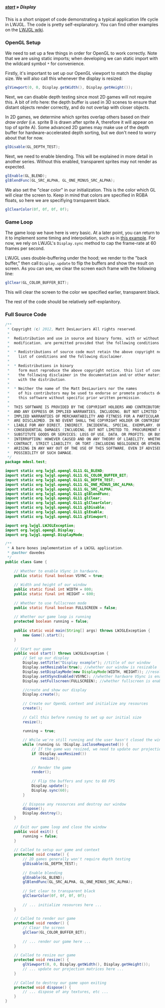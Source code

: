 ##### [start](https://github.com/mattdesl/lwjgl-basics/wiki) » Display

This is a short snippet of code demonstrating a typical application life cycle in LWJGL. The code is pretty self-explanatory. You can find other examples on the [LWJGL wiki](http://www.lwjgl.org/wiki/index.php?title=Main_Page).

### OpenGL Setup

We need to set up a few things in order for OpenGL to work correctly. Note that we are using static imports; when developing we can static import with the wildcard symbol `*` for convenience.

Firstly, it's important to set up our OpenGL viewport to match the display size. We will also call this whenever the display is resized:
```java
glViewport(0, 0, Display.getWidth(), Display.getHeight());
```

Next, we can disable depth testing since most 2D games will not require this. A bit of info here: the depth buffer is used in 3D scenes to ensure that distant objects render correctly, and do not overlap with closer objects. 

In 2D games, we determine which sprites overlap others based on their *draw order* (i.e. sprite B is drawn after sprite A, therefore it will appear on top of sprite A). Some advanced 2D games may make use of the depth buffer for hardware-accelerated depth sorting, but we don't need to worry about that for now.

```java
glDisable(GL_DEPTH_TEST);
```

Next, we need to enable blending. This will be explained in more detail in another series.
Without this enabled, transparent sprites may not render as expected.

```java
glEnable(GL_BLEND);
glBlendFunc(GL_SRC_ALPHA, GL_ONE_MINUS_SRC_ALPHA);
```

We also set the "clear color" in our initialization. This is the color which GL will clear the 
screen to. Keep in mind that colors are specified in RGBA floats, so here we are specifiying transparent black.
```java
glClearColor(0f, 0f, 0f, 0f);
```

### Game Loop

The game loop we have here is very basic. At a later point, you can return to it to implement some timing and interpolation,
such as in [this example](http://www.lwjgl.org/wiki/index.php?title=LWJGL_Basics_4_(Timing)). For now, we rely on LWJGL's
`Display.sync` method to cap the frame-rate at 60 frames per second. 

LWJGL uses double-buffering under the hood; we render to the "back buffer,"
then call `Display.update` to flip the buffers and show the result on screen. As you can see,
we clear the screen each frame with the following line:
```java
glClear(GL_COLOR_BUFFER_BIT);
```

This will clear the screen to the color we specified earlier, transparent black.

The rest of the code should be relatively self-explanitory.

### Full Source Code

```java
/**
 * Copyright (c) 2012, Matt DesLauriers All rights reserved.
 *
 *	Redistribution and use in source and binary forms, with or without
 *	modification, are permitted provided that the following conditions are met: 
 *
 *	* Redistributions of source code must retain the above copyright notice, this
 *	  list of conditions and the following disclaimer. 
 *
 *	* Redistributions in binary
 *	  form must reproduce the above copyright notice, this list of conditions and
 *	  the following disclaimer in the documentation and/or other materials provided
 *	  with the distribution. 
 *
 *	* Neither the name of the Matt DesLauriers nor the names
 *	  of his contributors may be used to endorse or promote products derived from
 *	  this software without specific prior written permission.
 *
 *	THIS SOFTWARE IS PROVIDED BY THE COPYRIGHT HOLDERS AND CONTRIBUTORS "AS IS"
 *	AND ANY EXPRESS OR IMPLIED WARRANTIES, INCLUDING, BUT NOT LIMITED TO, THE
 *	IMPLIED WARRANTIES OF MERCHANTABILITY AND FITNESS FOR A PARTICULAR PURPOSE
 *	ARE DISCLAIMED. IN NO EVENT SHALL THE COPYRIGHT HOLDER OR CONTRIBUTORS BE
 *	LIABLE FOR ANY DIRECT, INDIRECT, INCIDENTAL, SPECIAL, EXEMPLARY, OR
 *	CONSEQUENTIAL DAMAGES (INCLUDING, BUT NOT LIMITED TO, PROCUREMENT OF
 *	SUBSTITUTE GOODS OR SERVICES; LOSS OF USE, DATA, OR PROFITS; OR BUSINESS
 *	INTERRUPTION) HOWEVER CAUSED AND ON ANY THEORY OF LIABILITY, WHETHER IN
 *	CONTRACT, STRICT LIABILITY, OR TORT (INCLUDING NEGLIGENCE OR OTHERWISE)
 *	ARISING IN ANY WAY OUT OF THE USE OF THIS SOFTWARE, EVEN IF ADVISED OF THE
 *	POSSIBILITY OF SUCH DAMAGE.
 */
package mdesl.test;

import static org.lwjgl.opengl.GL11.GL_BLEND;
import static org.lwjgl.opengl.GL11.GL_COLOR_BUFFER_BIT;
import static org.lwjgl.opengl.GL11.GL_DEPTH_TEST;
import static org.lwjgl.opengl.GL11.GL_ONE_MINUS_SRC_ALPHA;
import static org.lwjgl.opengl.GL11.GL_SRC_ALPHA;
import static org.lwjgl.opengl.GL11.glBlendFunc;
import static org.lwjgl.opengl.GL11.glClear;
import static org.lwjgl.opengl.GL11.glClearColor;
import static org.lwjgl.opengl.GL11.glDisable;
import static org.lwjgl.opengl.GL11.glEnable;
import static org.lwjgl.opengl.GL11.glViewport;

import org.lwjgl.LWJGLException;
import org.lwjgl.opengl.Display;
import org.lwjgl.opengl.DisplayMode;

/**
 * A bare-bones implementation of a LWJGL application.
 * @author davedes
 */
public class Game {
	
	// Whether to enable VSync in hardware.
	public static final boolean VSYNC = true;
	
	// Width and height of our window
	public static final int WIDTH = 800;
	public static final int HEIGHT = 600;
	
	// Whether to use fullscreen mode
	public static final boolean FULLSCREEN = false;
	
	// Whether our game loop is running
	protected boolean running = false;
	
	public static void main(String[] args) throws LWJGLException {
		new Game().start();
	}
	
	// Start our game
	public void start() throws LWJGLException {
		// Set up our display 
		Display.setTitle("Display example"); //title of our window
		Display.setResizable(true); //whether our window is resizable
		Display.setDisplayMode(new DisplayMode(WIDTH, HEIGHT)); //resolution of our display
		Display.setVSyncEnabled(VSYNC); //whether hardware VSync is enabled
		Display.setFullscreen(FULLSCREEN); //whether fullscreen is enabled

		//create and show our display
		Display.create();
		
		// Create our OpenGL context and initialize any resources
		create();
		
		// Call this before running to set up our initial size
		resize();

		running = true;
		
		// While we're still running and the user hasn't closed the window... 
		while (running && !Display.isCloseRequested()) {
			// If the game was resized, we need to update our projection
			if (Display.wasResized())
				resize();
			
			// Render the game
			render();
			
			// Flip the buffers and sync to 60 FPS
			Display.update();
			Display.sync(60);
		}
		
		// Dispose any resources and destroy our window
		dispose();
		Display.destroy();
	}
	
	// Exit our game loop and close the window
	public void exit() {
		running = false;
	}
	
	// Called to setup our game and context
	protected void create() {
		// 2D games generally won't require depth testing 
		glDisable(GL_DEPTH_TEST);
		
		// Enable blending
		glEnable(GL_BLEND);
		glBlendFunc(GL_SRC_ALPHA, GL_ONE_MINUS_SRC_ALPHA);
		
		// Set clear to transparent black
		glClearColor(0f, 0f, 0f, 0f);
				
		// ... initialize resources here ...
	}
	
	// Called to render our game
	protected void render() {
		// Clear the screen
		glClear(GL_COLOR_BUFFER_BIT);
		
		// ... render our game here ...
	}
	
	// Called to resize our game
	protected void resize() {
		glViewport(0, 0, Display.getWidth(), Display.getHeight());
		// ... update our projection matrices here ...
	}
	
	// Called to destroy our game upon exiting
	protected void dispose() {
		// ... dispose of any textures, etc ...
	}
}
```